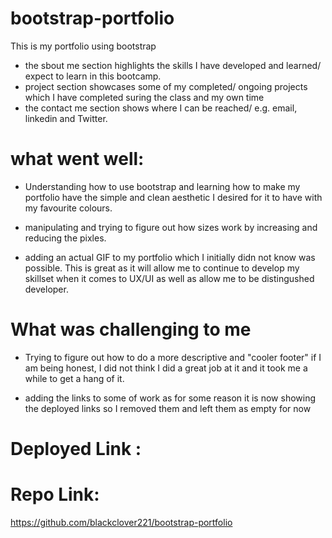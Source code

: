 # bootstrap-portfolio
This is my portfolio using bootstrap
 - the sbout me section highlights the skills I have developed and learned/ expect to learn in this bootcamp.
 - project section showcases some of my completed/ ongoing projects which I have completed suring the class and my own time 
 - the contact me section shows where I can be reached/ e.g. email, linkedin and Twitter.


# what went well: 

* Understanding how to use bootstrap and learning how to make my portfolio have the simple and clean aesthetic I desired for it to have with my favourite colours. 

* manipulating and trying to figure out how sizes work by increasing and reducing the pixles.

* adding an actual GIF to my portfolio which I initially didn not know was possible. This is great as it will allow me to continue to develop my skillset when it comes to UX/UI as well as allow me to be distingushed developer. 


# What was challenging to me

* Trying to figure out how to do a more descriptive and "cooler footer" if I am being honest, I did not think I did a great job at it and it took me a while to get a hang of it. 

* adding the links to some of work as for some reason it is now showing the deployed links so I removed them and left them as empty for now 

# Deployed Link :


# Repo Link: 
https://github.com/blackclover221/bootstrap-portfolio
